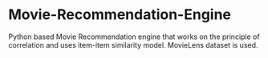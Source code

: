 # Movie-Recommendation-Engine
Python based Movie Recommendation engine that works on the principle of correlation and uses item-item similarity model.
MovieLens dataset is used.

